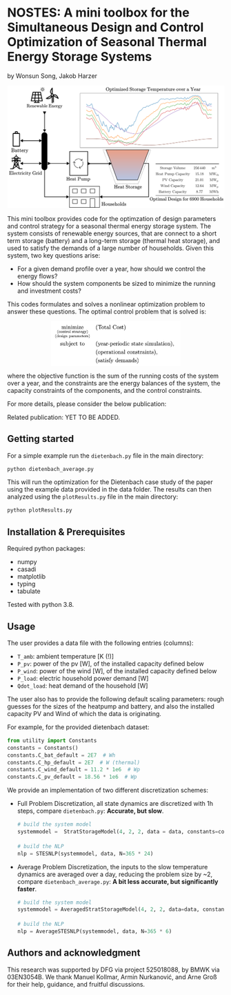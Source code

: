 # NOSTES: A mini toolbox for the Simultaneous Design and Control Optimization of Seasonal Thermal Energy Storage Systems

by Wonsun Song, Jakob Harzer

![figure1](data/_readmePictures/graphicalAbstract.svg)

This mini toolbox provides code for the optimzation of design parameters and control strategy for a seasonal thermal energy storage system. The system consists of renewable energy sources, that are connect to a short term storage (battery) and a long-term storage (thermal heat storage), and used to satisfy the demands of a large number of households.
Given this system, two key questions arise:
- For a given demand profile over a year, how should we control the energy flows?
- How should the system components be sized to minimize the running and investment costs?

This codes formulates and solves a nonlinear optimization problem to answer these questions. The optimal control problem that is solved is:

<img src="data/_readmePictures/ocp.png" width="300" style="display: block; margin: auto; "/>

where the objective function is the sum of the running costs of the system over a year, and the constraints are the energy balances of the system, the capacity constraints of the components, and the control constraints.

For more details, please consider the below publication:

Related publication: YET TO BE ADDED.



## Getting started
For a simple example run the `dietenbach.py` file in the main directory:
```bash
python dietenbach_average.py
```
This will run the optimization for the Dietenbach case study of the paper using the example data provided in the data folder.
The results can then analyzed using the `plotResults.py` file in the main directory:
```bash
python plotResults.py
```


## Installation & Prerequisites
Required python packages:
- numpy
- casadi
- matplotlib
- typing
- tabulate

Tested with python 3.8.

## Usage

The user provides a data file with the following entries (columns):
 - `T_amb`: ambient temperature [K (!)]
 - `P_pv`: power of the pv [W], of the installed capacity defined below
 - `P_wind`: power of the wind [W], of the installed capacity defined below
 - `P_load`: electric household power demand [W]
 - `Qdot_load`: heat demand of the household [W]

The user also has to provide the following default scaling parameters:
rough guesses for the sizes of the heatpump and battery,
and also the installed capacity PV and Wind of which the data is originating.

For example, for the provided dietenbach dataset:
```python
from utility import Constants
constants = Constants()
constants.C_bat_default = 2E7  # Wh
constants.C_hp_default = 2E7  # W (thermal)
constants.C_wind_default = 11.2 * 1e6  # Wp
constants.C_pv_default = 18.56 * 1e6  # Wp 
```
We provide an implementation of two different discretization schemes:
- Full Problem Discretization, all state dynamics are discretized with 1h steps, compare `dietenbach.py`: **Accurate, but slow**.
    ```python
    # build the system model
    systemmodel =  StratStorageModel(4, 2, 2, data = data, constants=constants)
    
    # build the NLP
    nlp = STESNLP(systemmodel, data, N=365 * 24)
    ```
- Average Problem Discretization, the inputs to the slow temperature dynamics are averaged over a day, reducing the problem size by ~2, compare `dietenbach_average.py`: **A bit less accurate, but significantly faster**.
    ```python
    # build the system model
    systemmodel = AveragedStratStorageModel(4, 2, 2, data=data, constants=constants)
    
    # build the NLP
    nlp = AverageSTESNLP(systemmodel, data, N=365 * 6)
    ```

## Authors and acknowledgment
This research was supported by DFG via project 525018088, by BMWK via 03EN3054B. We thank Manuel Kollmar, Armin Nurkanović, and Arne Groß for their help, guidance, and fruitful discussions.
